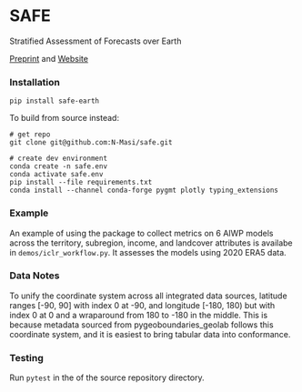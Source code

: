 # SAFE
Stratified Assessment of Forecasts over Earth

[Preprint](https://n-masi.github.io/papers/safe_masi.pdf) and [Website](https://n-masi.github.io/safe)

### Installation

`pip install safe-earth`

To build from source instead:

```
# get repo
git clone git@github.com:N-Masi/safe.git

# create dev environment
conda create -n safe.env
conda activate safe.env
pip install --file requirements.txt
conda install --channel conda-forge pygmt plotly typing_extensions
```
<!-- 
If you are an authorized contributor and want to upload a new version to pypi: 

```
python3 -m build
python3 -m twine upload dist/*
```
-->

<!-- When running directly from the source repository, run files with `python -m safe_earth.<directory>.<file_without_extension>` while in the `src/` subdirectory. -->

### Example

An example of using the package to collect metrics on 6 AIWP models across the territory, subregion, income, and landcover
attributes is availabe in `demos/iclr_workflow.py`. It assesses the models using 2020 ERA5 data.

### Data Notes

To unify the coordinate system across all integrated data sources, latitude ranges [-90, 90] with index 0 at -90, and longitude [-180, 180) but with index 0 at 0 and a wraparound from 180 to -180 in the middle. This is because metadata sourced from pygeoboundaries_geolab follows this coordinate system, and it is easiest to bring tabular data into conformance.

### Testing

Run `pytest` in the of the source repository directory.
